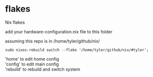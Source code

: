 # flakes
Nix flakes

add your hardware-configuration.nix file to this folder

assuming this repo is in /home/tyler/github/nix/

```
sudo nixos-rebuild switch --flake '/home/tyler/github/nix/#tyler';
```

'home' to edit home config  
'config' to edit main config  
'rebuild' to rebuild and switch system  
